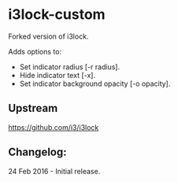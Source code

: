 i3lock-custom
===============================

Forked version of i3lock.

Adds options to:
- Set indicator radius [-r radius].
- Hide indicator text [-x].
- Set indicator background opacity [-o opacity].

Upstream
--------
https://github.com/i3/i3lock

Changelog:
---------

24 Feb 2016 - Initial release.
